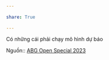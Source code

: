---  
share: True  
---  
Có những cái phải chạy mô hình dự báo  
  
Nguồn:: [ABG Open Special 2023](../../%CE%9E%20Ngu%E1%BB%93n/ABG%20Open%20Special%202023.md)  
